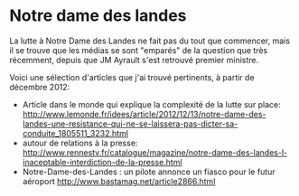 # Notre dame des landes

La lutte à Notre Dame des Landes ne fait pas du tout que commencer, mais
il se trouve que les médias se sont "emparés" de la question que très
récemment, depuis que JM Ayrault s'est retrouvé premier ministre.

Voici une sélection d'articles que j'ai trouvé pertinents, à partir de
décembre 2012:

  - Article dans le monde qui explique la complexité de la lutte sur
    place:
    <http://www.lemonde.fr/idees/article/2012/12/13/notre-dame-des-landes-une-resistance-qui-ne-se-laissera-pas-dicter-sa-conduite_1805511_3232.html>
  - autour de relations à la presse:
    <http://www.rennestv.fr/catalogue/magazine/notre-dame-des-landes-l-inaceptable-interdiction-de-la-presse.html>
  - Notre-Dame-des-Landes : un pilote annonce un fiasco pour le futur
    aéroport <http://www.bastamag.net/article2866.html>
